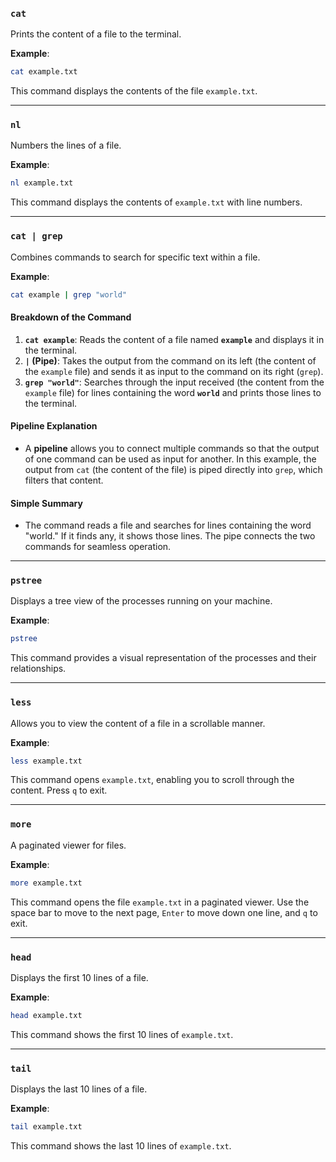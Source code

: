 

### `cat`

Prints the content of a file to the terminal.

**Example**:
```bash
cat example.txt
```
This command displays the contents of the file `example.txt`.

---

### `nl`

Numbers the lines of a file.

**Example**:
```bash
nl example.txt
```
This command displays the contents of `example.txt` with line numbers.

---

### `cat | grep`

Combines commands to search for specific text within a file.

**Example**:
```bash
cat example | grep "world"
```

#### Breakdown of the Command
1. **`cat example`**: Reads the content of a file named **`example`** and displays it in the terminal.
2. **`|` (Pipe)**: Takes the output from the command on its left (the content of the `example` file) and sends it as input to the command on its right (`grep`).
3. **`grep "world"`**: Searches through the input received (the content from the `example` file) for lines containing the word **`world`** and prints those lines to the terminal.

#### Pipeline Explanation
- A **pipeline** allows you to connect multiple commands so that the output of one command can be used as input for another. In this example, the output from `cat` (the content of the file) is piped directly into `grep`, which filters that content.

#### Simple Summary
- The command reads a file and searches for lines containing the word "world." If it finds any, it shows those lines. The pipe connects the two commands for seamless operation.

---

### `pstree`

Displays a tree view of the processes running on your machine.

**Example**:
```bash
pstree
```
This command provides a visual representation of the processes and their relationships.

---

### `less`

Allows you to view the content of a file in a scrollable manner.

**Example**:
```bash
less example.txt
```
This command opens `example.txt`, enabling you to scroll through the content. Press `q` to exit.

---

### `more`

A paginated viewer for files.

**Example**:
```bash
more example.txt
```
This command opens the file `example.txt` in a paginated viewer. Use the space bar to move to the next page, `Enter` to move down one line, and `q` to exit.

---

### `head`

Displays the first 10 lines of a file.

**Example**:
```bash
head example.txt
```
This command shows the first 10 lines of `example.txt`.

---

### `tail`

Displays the last 10 lines of a file.

**Example**:
```bash
tail example.txt
```
This command shows the last 10 lines of `example.txt`.

